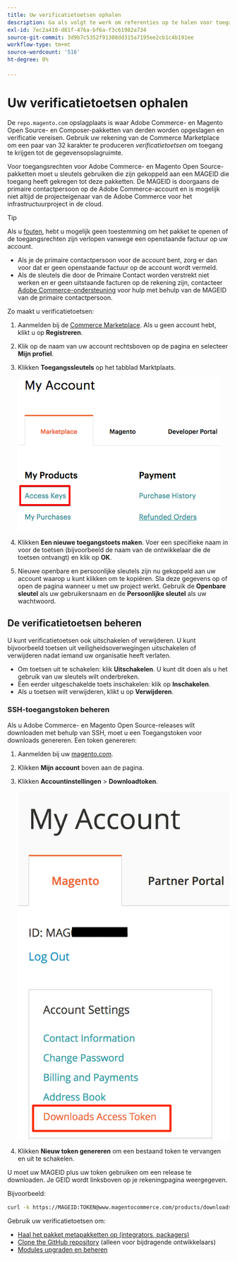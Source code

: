 ```yaml
---
title: Uw verificatietoetsen ophalen
description: Ga als volgt te werk om referenties op te halen voor toegang tot de pakketten Adobe Commerce en Magento Open Source Composer op repo.magento.com.
exl-id: 7ec2a410-d81f-476a-bf6a-f3c61982a734
source-git-commit: 3d9b7c5352f91308dd315a7195ee2cb1c4b191ee
workflow-type: tm+mt
source-wordcount: '516'
ht-degree: 0%

---
```


# Uw verificatietoetsen ophalen

De `repo.magento.com` opslagplaats is waar Adobe Commerce- en Magento Open Source- en Composer-pakketten van derden worden opgeslagen en verificatie vereisen. Gebruik uw rekening van de Commerce Marketplace om een paar van 32 karakter te produceren *verificatietoetsen* om toegang te krijgen tot de gegevensopslagruimte.

Voor toegangsrechten voor Adobe Commerce- en Magento Open Source-pakketten moet u sleutels gebruiken die zijn gekoppeld aan een MAGEID die toegang heeft gekregen tot deze pakketten. De MAGEID is doorgaans de primaire contactpersoon op de Adobe Commerce-account en is mogelijk niet altijd de projecteigenaar van de Adobe Commerce voor het infrastructuurproject in de cloud.

>[!TIP]
>
>Als u [fouten](https://experienceleague.adobe.com/docs/commerce-knowledge-base/kb/troubleshooting/deployment/magento-commerce-cloud-repo-could-not-be-accessed-403-forbidden-or-404-not-found-error-when-deploying.html), hebt u mogelijk geen toestemming om het pakket te openen of de toegangsrechten zijn verlopen vanwege een openstaande factuur op uw account.
>
>* Als je de primaire contactpersoon voor de account bent, zorg er dan voor dat er geen openstaande factuur op de account wordt vermeld.
>* Als de sleutels die door de Primaire Contact worden verstrekt niet werken en er geen uitstaande facturen op de rekening zijn, contacteer [Adobe Commerce-ondersteuning](https://experienceleague.adobe.com/docs/commerce-knowledge-base/kb/help-center-guide/magento-help-center-user-guide.html#submit-ticket) voor hulp met behulp van de MAGEID van de primaire contactpersoon.

Zo maakt u verificatietoetsen:

1. Aanmelden bij de [Commerce Marketplace](https://commercemarketplace.adobe.com/). Als u geen account hebt, klikt u op **Registreren**.

1. Klik op de naam van uw account rechtsboven op de pagina en selecteer **Mijn profiel**.

1. Klikken **Toegangssleutels** op het tabblad Marktplaats.

   ![Krijg uw veilige toegangstoetsen op Commerce Marketplace](../../assets/installation/cloud_access-key.png)

1. Klikken **Een nieuwe toegangstoets maken**. Voer een specifieke naam in voor de toetsen (bijvoorbeeld de naam van de ontwikkelaar die de toetsen ontvangt) en klik op **OK**.

1. Nieuwe openbare en persoonlijke sleutels zijn nu gekoppeld aan uw account waarop u kunt klikken om te kopiëren. Sla deze gegevens op of open de pagina wanneer u met uw project werkt. Gebruik de **Openbare sleutel** als uw gebruikersnaam en de **Persoonlijke sleutel** als uw wachtwoord.

## De verificatietoetsen beheren

U kunt verificatietoetsen ook uitschakelen of verwijderen. U kunt bijvoorbeeld toetsen uit veiligheidsoverwegingen uitschakelen of verwijderen nadat iemand uw organisatie heeft verlaten.

* Om toetsen uit te schakelen: klik **Uitschakelen**. U kunt dit doen als u het gebruik van uw sleutels wilt onderbreken.
* Een eerder uitgeschakelde toets inschakelen: klik op **Inschakelen**.
* Als u toetsen wilt verwijderen, klikt u op **Verwijderen**.

### SSH-toegangstoken beheren

Als u Adobe Commerce- en Magento Open Source-releases wilt downloaden met behulp van SSH, moet u een Toegangstoken voor downloads genereren. Een token genereren:

1. Aanmelden bij uw [magento.com](https://account.magento.com/customer/account/login).
1. Klikken **Mijn account** boven aan de pagina.
1. Klikken **Accountinstellingen** > **Downloadtoken**.

   ![Toegang tot uw toetsen](../../assets/installation/connect_keys1.png)

1. Klikken **Nieuw token genereren** om een bestaand token te vervangen en uit te schakelen.

U moet uw MAGEID plus uw token gebruiken om een release te downloaden. Je GEID wordt linksboven op je rekeningpagina weergegeven.

Bijvoorbeeld:

```bash
curl -k https://MAGEID:TOKEN@www.magentocommerce.com/products/downloads/info/help
```

Gebruik uw verificatietoetsen om:

* [Haal het pakket metapakketten op (integrators, packagers)](../composer.md)
* [Clone the GitHub repository](https://developer.adobe.com/commerce/contributor/guides/install/clone-repository/) (alleen voor bijdragende ontwikkelaars)
* [Modules upgraden en beheren](../../upgrade/modules/upgrade.md)
